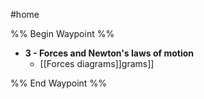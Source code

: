 #home 

%% Begin Waypoint %%
- **3 - Forces and Newton's laws of motion**
	- [[Forces diagrams]]grams]]

%% End Waypoint %%

